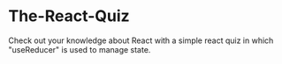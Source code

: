 # The-React-Quiz

Check out your knowledge about React with a simple react quiz in which 
<br/>
"useReducer" is used to manage state.
